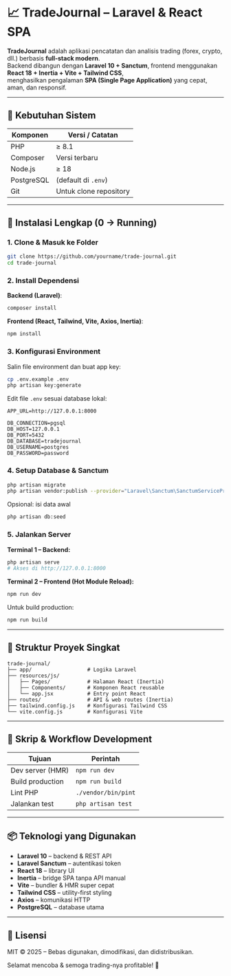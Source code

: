 # 📈 TradeJournal – Laravel & React SPA

**TradeJournal** adalah aplikasi pencatatan dan analisis trading (forex, crypto, dll.) berbasis **full-stack modern**.  
Backend dibangun dengan **Laravel 10 + Sanctum**, frontend menggunakan **React 18 + Inertia + Vite + Tailwind CSS**,  
menghasilkan pengalaman **SPA (Single Page Application)** yang cepat, aman, dan responsif.

---

## 🧰 Kebutuhan Sistem
| Komponen     | Versi / Catatan           |
|--------------|---------------------------|
| PHP          | ≥ 8.1                     |
| Composer     | Versi terbaru             |
| Node.js      | ≥ 18                      |
| PostgreSQL   | (default di `.env`)       |
| Git          | Untuk clone repository    |

---

## 🚀 Instalasi Lengkap (0 → Running)

### 1. Clone & Masuk ke Folder
```bash
git clone https://github.com/yourname/trade-journal.git
cd trade-journal
```

### 2. Install Dependensi

**Backend (Laravel)**:
```bash
composer install
```

**Frontend (React, Tailwind, Vite, Axios, Inertia)**:
```bash
npm install
```

### 3. Konfigurasi Environment
Salin file environment dan buat app key:
```bash
cp .env.example .env
php artisan key:generate
```

Edit file `.env` sesuai database lokal:
```dotenv
APP_URL=http://127.0.0.1:8000

DB_CONNECTION=pgsql
DB_HOST=127.0.0.1
DB_PORT=5432
DB_DATABASE=tradejournal
DB_USERNAME=postgres
DB_PASSWORD=password
```

### 4. Setup Database & Sanctum
```bash
php artisan migrate
php artisan vendor:publish --provider="Laravel\Sanctum\SanctumServiceProvider"
```
Opsional: isi data awal
```bash
php artisan db:seed
```

### 5. Jalankan Server

**Terminal 1 – Backend:**
```bash
php artisan serve
# Akses di http://127.0.0.1:8000
```

**Terminal 2 – Frontend (Hot Module Reload):**
```bash
npm run dev
```

Untuk build production:
```bash
npm run build
```

---

## 📂 Struktur Proyek Singkat
```
trade-journal/
├── app/                  # Logika Laravel
├── resources/js/
│   ├── Pages/            # Halaman React (Inertia)
│   ├── Components/       # Komponen React reusable
│   └── app.jsx           # Entry point React
├── routes/               # API & web routes (Inertia)
├── tailwind.config.js    # Konfigurasi Tailwind CSS
└── vite.config.js        # Konfigurasi Vite
```

---

## 🧪 Skrip & Workflow Development

| Tujuan               | Perintah                |
|----------------------|------------------------|
| Dev server (HMR)     | `npm run dev`           |
| Build production     | `npm run build`         |
| Lint PHP             | `./vendor/bin/pint`     |
| Jalankan test        | `php artisan test`      |

---

## 📦 Teknologi yang Digunakan
- **Laravel 10** – backend & REST API
- **Laravel Sanctum** – autentikasi token
- **React 18** – library UI
- **Inertia** – bridge SPA tanpa API manual
- **Vite** – bundler & HMR super cepat
- **Tailwind CSS** – utility-first styling
- **Axios** – komunikasi HTTP
- **PostgreSQL** – database utama

---

## 📄 Lisensi
MIT © 2025 – Bebas digunakan, dimodifikasi, dan didistribusikan.

Selamat mencoba & semoga trading-nya profitable! 🚀
